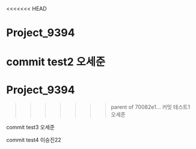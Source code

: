 <<<<<<< HEAD
# Project_9394
commit test2 오세준
=======
# Project_9394
>>>>>>> parent of 70082e1... 커밋 테스트1 오세준

commit test3 오세준

commit test4 이승진22